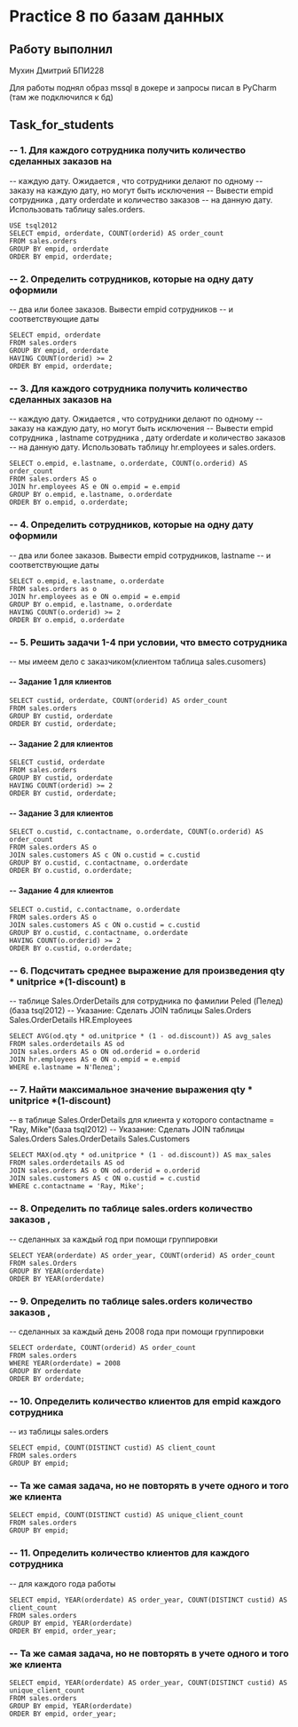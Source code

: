 # Practice 8 по базам данных

## Работу выполнил

Мухин Дмитрий БПИ228


Для работы поднял образ mssql в докере и запросы писал в PyCharm (там же подключился к бд)

## Task_for_students

### -- 1. Для каждого сотрудника получить количество сделанных заказов на
--    каждую дату. Ожидается , что сотрудники делают по одному
--    заказу на каждую дату, но могут быть исключения
--    Вывести empid сотрудника , дату orderdate и количество заказов
--    на данную дату. Использовать таблицу sales.orders.
```
USE tsql2012
SELECT empid, orderdate, COUNT(orderid) AS order_count
FROM sales.orders
GROUP BY empid, orderdate
ORDER BY empid, orderdate;
```

### -- 2. Определить сотрудников, которые на одну дату оформили
--    два или более заказов. Вывести empid сотрудников
--    и соответствующие даты
```
SELECT empid, orderdate
FROM sales.orders
GROUP BY empid, orderdate
HAVING COUNT(orderid) >= 2
ORDER BY empid, orderdate;
```
### -- 3. Для каждого сотрудника получить количество сделанных заказов на
--    каждую дату. Ожидается , что сотрудники делают по одному
--    заказу на каждую дату, но могут быть исключения
--    Вывести empid сотрудника , lastname сотрудника , дату orderdate и количество заказов
--    на данную дату. Использовать таблицу hr.employees и sales.orders.
```
SELECT o.empid, e.lastname, o.orderdate, COUNT(o.orderid) AS order_count
FROM sales.orders AS o
JOIN hr.employees AS e ON o.empid = e.empid
GROUP BY o.empid, e.lastname, o.orderdate
ORDER BY o.empid, o.orderdate;
```

### -- 4. Определить сотрудников, которые на одну дату оформили
--    два или более заказов. Вывести empid сотрудников, lastname
--    и соответствующие даты
```
SELECT o.empid, e.lastname, o.orderdate
FROM sales.orders as o
JOIN hr.employees as e ON o.empid = e.empid
GROUP BY o.empid, e.lastname, o.orderdate
HAVING COUNT(o.orderid) >= 2
ORDER BY o.empid, o.orderdate
```
### -- 5. Решить задачи 1-4 при условии, что вместо сотрудника
--    мы имеем дело с заказчиком(клиентом таблица sales.cusomers)
#### -- Задание 1 для клиентов
```
SELECT custid, orderdate, COUNT(orderid) AS order_count
FROM sales.orders
GROUP BY custid, orderdate
ORDER BY custid, orderdate;
```
#### -- Задание 2 для клиентов
```
SELECT custid, orderdate
FROM sales.orders
GROUP BY custid, orderdate
HAVING COUNT(orderid) >= 2
ORDER BY custid, orderdate;
```
#### -- Задание 3 для клиентов
```
SELECT o.custid, c.contactname, o.orderdate, COUNT(o.orderid) AS order_count
FROM sales.orders AS o
JOIN sales.customers AS c ON o.custid = c.custid
GROUP BY o.custid, c.contactname, o.orderdate
ORDER BY o.custid, o.orderdate;
```
#### -- Задание 4 для клиентов
```
SELECT o.custid, c.contactname, o.orderdate
FROM sales.orders AS o
JOIN sales.customers AS c ON o.custid = c.custid
GROUP BY o.custid, c.contactname, o.orderdate
HAVING COUNT(o.orderid) >= 2
ORDER BY o.custid, o.orderdate;
```

### -- 6. Подсчитать среднее выражение для произведения qty * unitprice *(1-discount) в
--    таблице Sales.OrderDetails для сотрудника по фамилии Peled (Пелед) (база tsql2012)
--    Указание: Сделать JOIN таблицы Sales.Orders Sales.OrderDetails HR.Employees
```
SELECT AVG(od.qty * od.unitprice * (1 - od.discount)) AS avg_sales
FROM sales.orderdetails AS od
JOIN sales.orders AS o ON od.orderid = o.orderid
JOIN hr.employees AS e ON o.empid = e.empid
WHERE e.lastname = N'Пелед';
```
### -- 7. Найти максимальное значение выражения qty * unitprice *(1-discount)
--    в таблице Sales.OrderDetails для клиента у которого contactname = "Ray, Mike"(база tsql2012)
--    Указание: Сделать JOIN таблицы Sales.Orders Sales.OrderDetails Sales.Customers
```
SELECT MAX(od.qty * od.unitprice * (1 - od.discount)) AS max_sales
FROM sales.orderdetails AS od
JOIN sales.orders AS o ON od.orderid = o.orderid
JOIN sales.customers AS c ON o.custid = c.custid
WHERE c.contactname = 'Ray, Mike';
```
### -- 8. Определить по таблице sales.orders количество заказов ,
--    сделанных за каждый год при помощи группировки
```
SELECT YEAR(orderdate) AS order_year, COUNT(orderid) AS order_count FROM sales.Orders
GROUP BY YEAR(orderdate)
ORDER BY YEAR(orderdate)
```
### -- 9. Определить по таблице sales.orders количество заказов ,
--    сделанных за каждый день 2008 года при помощи группировки
```
SELECT orderdate, COUNT(orderid) AS order_count
FROM sales.orders
WHERE YEAR(orderdate) = 2008
GROUP BY orderdate
ORDER BY orderdate;
```
### -- 10. Определить количество клиентов для empid каждого сотрудника
-- из таблицы sales.orders
```
SELECT empid, COUNT(DISTINCT custid) AS client_count
FROM sales.orders
GROUP BY empid;
```
### -- Та же самая задача, но не повторять в учете одного и того же клиента
```
SELECT empid, COUNT(DISTINCT custid) AS unique_client_count
FROM sales.orders
GROUP BY empid;
 ```   
### -- 11. Определить количество клиентов для каждого сотрудника
 -- для каждого года работы
```
SELECT empid, YEAR(orderdate) AS order_year, COUNT(DISTINCT custid) AS client_count
FROM sales.orders
GROUP BY empid, YEAR(orderdate)
ORDER BY empid, order_year;
```
### -- Та же самая задача, но не повторять в учете одного и того же клиента
```
SELECT empid, YEAR(orderdate) AS order_year, COUNT(DISTINCT custid) AS unique_client_count
FROM sales.orders
GROUP BY empid, YEAR(orderdate)
ORDER BY empid, order_year;
```
